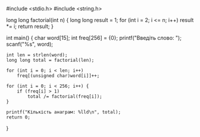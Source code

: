 #include <stdio.h>
#include <string.h>

long long factorial(int n) {
    long long result = 1;
    for (int i = 2; i <= n; i++)
        result *= i;
    return result;
}

int main() {
    char word[15];
    int freq[256] = {0};
    printf("Введіть слово: ");
    scanf("%s", word);

    int len = strlen(word);
    long long total = factorial(len);

    for (int i = 0; i < len; i++)
        freq[(unsigned char)word[i]]++;

    for (int i = 0; i < 256; i++) {
        if (freq[i] > 1)
            total /= factorial(freq[i]);
    }

    printf("Кількість анаграм: %lld\n", total);
    return 0;
}
